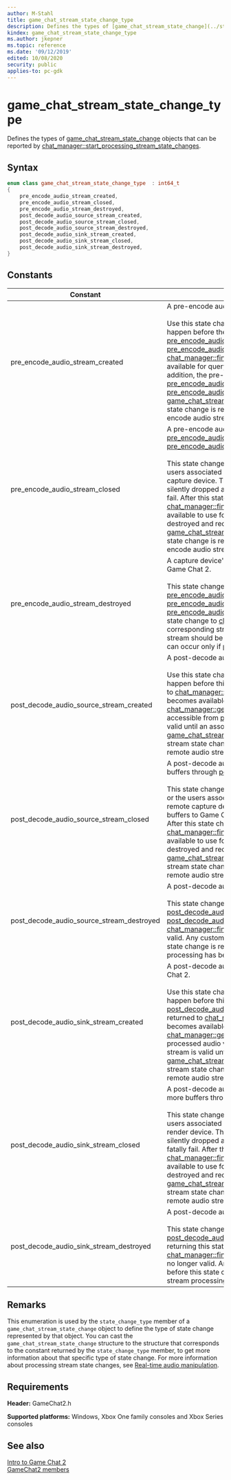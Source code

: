 ```yaml
---
author: M-Stahl
title: game_chat_stream_state_change_type
description: Defines the types of [game_chat_stream_state_change](../structs/game_chat_stream_state_change.md) objects that can be reported by [chat_manager::start_processing_stream_state_changes](../classes/chat_manager/methods/chat_manager_start_processing_stream_state_changes.md).
kindex: game_chat_stream_state_change_type
ms.author: jkepner
ms.topic: reference
ms.date: '09/12/2019'
edited: 10/08/2020
security: public
applies-to: pc-gdk
---
```


# game_chat_stream_state_change_type  

Defines the types of [game_chat_stream_state_change](../structs/game_chat_stream_state_change.md) objects that can be reported by [chat_manager::start_processing_stream_state_changes](../classes/chat_manager/methods/chat_manager_start_processing_stream_state_changes.md).  

<a id="syntaxSection"></a>
  
## Syntax  
  
```cpp
enum class game_chat_stream_state_change_type  : int64_t  
{  
    pre_encode_audio_stream_created,  
    pre_encode_audio_stream_closed,  
    pre_encode_audio_stream_destroyed,  
    post_decode_audio_source_stream_created,  
    post_decode_audio_source_stream_closed,  
    post_decode_audio_source_stream_destroyed,  
    post_decode_audio_sink_stream_created,  
    post_decode_audio_sink_stream_closed,  
    post_decode_audio_sink_stream_destroyed,  
}  
```  
  
<a id="constantsSection"></a>
  
## Constants
  
| Constant | Description |  
| --- | --- |  
| pre_encode_audio_stream_created | A pre-encode audio stream has been created by Game Chat 2 for a capture device. <br/><br/>Use this state change as an opportunity to take care of any initialization that needs to happen before the stream starts returning buffers via [pre_encode_audio_stream\::get_next_buffer](../classes/pre_encode_audio_stream/methods/pre_encode_audio_stream_get_next_buffer.md) or starts accepting processed audio via [pre_encode_audio_stream\::submit_buffer](../classes/pre_encode_audio_stream/methods/pre_encode_audio_stream_submit_buffer.md). After this state change is returned to [chat_manager\::finish_processing_stream_state_changes](../classes/chat_manager/methods/chat_manager_finish_processing_stream_state_changes.md), the stream becomes available for querying from [chat_manager\::get_pre_encode_audio_streams](../classes/chat_manager/methods/chat_manager_get_pre_encode_audio_streams.md). In addition, the pre-encode audio stream begins queueing audio accessible from [pre_encode_audio_stream\::get_next_buffer](../classes/pre_encode_audio_stream/methods/pre_encode_audio_stream_get_next_buffer.md) and starts accepting processed audio via [pre_encode_audio_stream\::submit_buffer](../classes/pre_encode_audio_stream/methods/pre_encode_audio_stream_submit_buffer.md). The stream is valid until an associated [game_chat_stream_state_change_type\::pre_encode_audio_stream_destroyed](game_chat_stream_state_change_type.md) stream state change is returned to Game Chat 2. This state change can occur only if pre-encode audio stream processing has been enabled. |  
| pre_encode_audio_stream_closed | A pre-encode audio stream for a capture device no longer returns buffers via [pre_encode_audio_stream\::get_next_buffer](../classes/pre_encode_audio_stream/methods/pre_encode_audio_stream_get_next_buffer.md), and no longer accepts more buffers via [pre_encode_audio_stream\::submit_buffer](../classes/pre_encode_audio_stream/methods/pre_encode_audio_stream_submit_buffer.md). <br/><br/>This state change might be due to the capture device becoming unavailable or the users associated with the stream changing, if the stream represented a shared capture device. The stream is still valid, but any buffers submitted to the stream are silently dropped and calls to [pre_encode_audio_stream\::set_processed_format](../classes/pre_encode_audio_stream/methods/pre_encode_audio_stream_set_processed_format.md) fatally fail. After this state change is returned to [chat_manager\::finish_processing_stream_state_changes](../classes/chat_manager/methods/chat_manager_finish_processing_stream_state_changes.md), the stream is no longer available to use for audio manipulation and should be cleaned up so that it can be destroyed and reclaimed by Game Chat 2. This stream is valid until an associated [game_chat_stream_state_change_type\::pre_encode_audio_stream_destroyed](game_chat_stream_state_change_type.md) stream state change is returned to Game Chat 2. This state change can occur only if pre-encode audio stream processing has been enabled. |  
| pre_encode_audio_stream_destroyed | A capture device's corresponding pre-encode audio stream will be destroyed by Game Chat 2. <br/><br/>This state change will occur only when all buffers retrieved from [pre_encode_audio_stream\::get_next_buffer](../classes/pre_encode_audio_stream/methods/pre_encode_audio_stream_get_next_buffer.md) have been returned to [pre_encode_audio_stream\::return_buffer](../classes/pre_encode_audio_stream/methods/pre_encode_audio_stream_return_buffer.md), and no buffers submitted to [pre_encode_audio_stream\::submit_buffer](../classes/pre_encode_audio_stream/methods/pre_encode_audio_stream_submit_buffer.md) are in use by the stream. After returning this state change to [chat_manager\::finish_processing_stream_state_changes](../classes/chat_manager/methods/chat_manager_finish_processing_stream_state_changes.md), the corresponding stream is no longer valid. Any custom stream context assigned to this stream should be cleaned up before this state change is returned. This state change can occur only if pre-encode audio stream processing has been enabled. |  
| post_decode_audio_source_stream_created | A post-decode audio source stream has been created by Game Chat 2. <br/><br/>Use this state change as an opportunity to take care of any initialization that needs to happen before this stream starts queueing audio. After this state change is returned to [chat_manager\::finish_processing_stream_state_changes](../classes/chat_manager/methods/chat_manager_finish_processing_stream_state_changes.md), the source stream becomes available for querying from [chat_manager\::get_post_decode_audio_source_streams](../classes/chat_manager/methods/chat_manager_get_post_decode_audio_source_streams.md), and begins queuing audio accessible from [post_decode_audio_source_stream\::get_next_buffer](../classes/post_decode_audio_source_stream/methods/post_decode_audio_source_stream_get_next_buffer.md). The stream is valid until an associated [game_chat_stream_state_change_type\::post_decode_audio_source_stream_destroyed](game_chat_stream_state_change_type.md) stream state change is returned to Game Chat 2. This state change can occur only if remote audio stream processing has been enabled. |  
| post_decode_audio_source_stream_closed | A post-decode audio source stream for a set of remote users no longer returns buffers through [post_decode_audio_source_stream\::get_next_buffer](../classes/post_decode_audio_source_stream/methods/post_decode_audio_source_stream_get_next_buffer.md). <br/><br/>This state change might be due to the remote capture device becoming unavailable or the users associated with the stream changing if the stream represented a shared remote capture device. The stream is still valid, and should be used for returning buffers to Game Chat 2 through [post_decode_audio_source_stream\::return_buffer](../classes/post_decode_audio_source_stream/methods/post_decode_audio_source_stream_return_buffer.md). After this state change is returned to [chat_manager\::finish_processing_stream_state_changes](../classes/chat_manager/methods/chat_manager_finish_processing_stream_state_changes.md), the stream is no longer available to use for audio manipulation and should be cleaned up so that it can be destroyed and reclaimed by Game Chat 2. The stream is valid until an associated [game_chat_stream_state_change_type\::post_decode_audio_source_stream_destroyed](game_chat_stream_state_change_type.md) stream state change is returned to Game Chat 2. This state change can occur only if remote audio stream processing has been enabled. |  
| post_decode_audio_source_stream_destroyed | A post-decode audio source stream will be destroyed by Game Chat 2. <br/><br/>This state change will occur only when all buffers retrieved from [post_decode_audio_source_stream\::get_next_buffer](../classes/post_decode_audio_source_stream/methods/post_decode_audio_source_stream_get_next_buffer.md) have been returned to [post_decode_audio_source_stream\::return_buffer](../classes/post_decode_audio_source_stream/methods/post_decode_audio_source_stream_return_buffer.md). After returning this state change to [chat_manager\::finish_processing_stream_state_changes](../classes/chat_manager/methods/chat_manager_finish_processing_stream_state_changes.md), the corresponding stream is valid. Any custom context assigned to this stream should be cleaned up before this state change is returned. This state change can occur only if remote audio stream processing has been enabled. |  
| post_decode_audio_sink_stream_created | A post-decode audio sink stream for a local render device has been created by Game Chat 2. <br/><br/>Use this state change as an opportunity to take care of any initialization that needs to happen before this stream starts to accept audio data via [post_decode_audio_sink_stream\::submit_mixed_buffer](../classes/post_decode_audio_sink_stream/methods/post_decode_audio_sink_stream_submit_mixed_buffer.md). After this state change is returned to [chat_manager\::finish_processing_stream_state_changes](../classes/chat_manager/methods/chat_manager_finish_processing_stream_state_changes.md), the sink stream becomes available for querying from [chat_manager\::get_post_decode_audio_sink_streams](../classes/chat_manager/methods/chat_manager_get_post_decode_audio_sink_streams.md) and begins accepting processed audio via [post_decode_audio_sink_stream\::submit_mixed_buffer](../classes/post_decode_audio_sink_stream/methods/post_decode_audio_sink_stream_submit_mixed_buffer.md). The stream is valid until an associated [game_chat_stream_state_change_type\::post_decode_audio_sink_stream_destroyed](game_chat_stream_state_change_type.md) stream state change is returned to Game Chat 2. This state change can occur only if remote audio stream processing has been enabled. |  
| post_decode_audio_sink_stream_closed | A post-decode audio sink stream for a local render device no longer accepts any more buffers through [post_decode_audio_sink_stream\::submit_mixed_buffer](../classes/post_decode_audio_sink_stream/methods/post_decode_audio_sink_stream_submit_mixed_buffer.md). <br/><br/>This state change might be due to the render device becoming unavailable or the users associated with the render device changing if the stream represented a shared render device. The stream is still valid, but any buffers submitted to the stream are silently dropped and calls to [post_decode_audio_sink_stream\::set_processed_format](../classes/post_decode_audio_sink_stream/methods/post_decode_audio_sink_stream_set_processed_format.md) fatally fail. After this state change is returned to [chat_manager\::finish_processing_stream_state_changes](../classes/chat_manager/methods/chat_manager_finish_processing_stream_state_changes.md), the stream is no longer available to use for audio manipulation and should be cleaned up so that it can be destroyed and reclaimed by Game Chat 2. The stream is valid until an associated [game_chat_stream_state_change_type\::post_decode_audio_sink_stream_destroyed](game_chat_stream_state_change_type.md) stream state change is returned to Game Chat 2. This state change can occur only if remote audio stream processing has been enabled. |  
| post_decode_audio_sink_stream_destroyed | A post-decode audio sink stream will be destroyed by Game Chat 2. <br/><br/>This state change will occur only when no buffers submitted to [post_decode_audio_sink_stream\::submit_mixed_buffer](../classes/post_decode_audio_sink_stream/methods/post_decode_audio_sink_stream_submit_mixed_buffer.md) are in use by the stream. After returning this state change to [chat_manager\::finish_processing_stream_state_changes](../classes/chat_manager/methods/chat_manager_finish_processing_stream_state_changes.md), the corresponding stream is no longer valid. Any custom context assigned to this stream should be cleaned up before this state change is returned. This state change can occur only if remote audio stream processing has been enabled. |  
  
<a id="remarksSection"></a>
  
## Remarks
  
This enumeration is used by the `state_change_type` member of a `game_chat_stream_state_change` object to define the type of state change represented by that object. You can cast the `game_chat_stream_state_change` structure to the structure that corresponds to the constant returned by the `state_change_type` member, to get more information about that specific type of state change. For more information about processing stream state changes, see [Real-time audio manipulation](../../../../chat/overviews/game-chat2/real-time-audio-manipulation.md).  
  
<a id="requirementsSection"></a>
  
## Requirements
  
**Header:** GameChat2.h  
  
**Supported platforms:** Windows, Xbox One family consoles and Xbox Series consoles  
  
<a id="seealsoSection"></a>
  
## See also
  
[Intro to Game Chat 2](../../../../chat/overviews/game-chat2/game-chat-2-intro.md)  
[GameChat2 members](../gamechat2_members.md)  
  